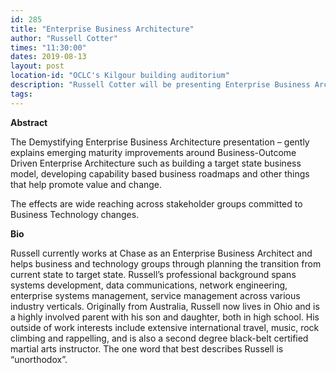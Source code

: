 ```yaml
---
id: 285
title: "Enterprise Business Architecture"
author: "Russell Cotter"
times: "11:30:00"
dates: 2019-08-13
layout: post
location-id: "OCLC's Kilgour building auditorium"  
description: "Russell Cotter will be presenting Enterprise Business Architecture"
tags: 
---
```

**Abstract**

The Demystifying Enterprise Business Architecture presentation – gently explains emerging maturity improvements around Business-Outcome Driven Enterprise Architecture such as building a target state business model, developing capability based business roadmaps and other things that help promote value and change.
 
The effects are wide reaching across stakeholder groups committed to Business Technology changes.

**Bio**

Russell currently works at Chase as an Enterprise Business Architect and helps business and technology groups through planning the transition from current state to target state.
Russell’s professional background spans systems development, data communications, network engineering, enterprise systems management, service management across various industry verticals.
Originally from Australia, Russell now lives in Ohio and is a highly involved parent with his son and daughter, both in high school.  His outside of work interests include extensive international travel, music, rock climbing and rappelling, and is also a second degree black-belt certified martial arts instructor.
The one word that best describes Russell is “unorthodox”.
